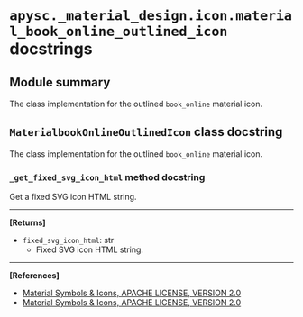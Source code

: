 # `apysc._material_design.icon.material_book_online_outlined_icon` docstrings

## Module summary

The class implementation for the outlined `book_online` material icon.

## `MaterialbookOnlineOutlinedIcon` class docstring

The class implementation for the outlined `book_online` material icon.

### `_get_fixed_svg_icon_html` method docstring

Get a fixed SVG icon HTML string.<hr>

**[Returns]**

- `fixed_svg_icon_html`: str
  - Fixed SVG icon HTML string.

<hr>

**[References]**

- [Material Symbols & Icons, APACHE LICENSE, VERSION 2.0](https://fonts.google.com/icons?icon.size=24&icon.color=%23e8eaed)
- [Material Symbols & Icons, APACHE LICENSE, VERSION 2.0](https://www.apache.org/licenses/LICENSE-2.0.html)